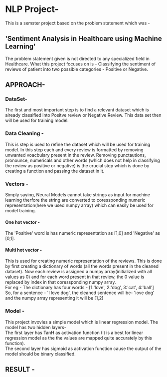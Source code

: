 # NLP Project-
This is a semster project based on the problem statement which was - 
<h2> 'Sentiment Analysis in Healthcare using Machine Learning' </h2>The problem statement given is not directed to any specialized field in Healthcare. What this project focuses on is - Classifying the sentiment of reviews of patient into two possible categories - Positive or Negative.  


## APPROACH- 
### DataSet-
The first and most important step is to find a relevant dataset which is already classified into Positve review or Negative Review. This data set then will be used for training model. 

### Data Cleaning - 
This is step is used to refine the dataset which will be used for training model. In this step each and every review is formatted by removing unwanted voacbulary present in the review. Removing punctautions, pronounce, numericals and other words (which does not help in classifying the review as positive or negative) is the crucial step which is done by creating a function and passing the dataset in it. 

### Vectors - 
Simply saying, Neural Models cannot take strings as input for machine learning therfore the string are converted to coressponding numeric representation(here we used numpy array) which can easily be used for model training. 
#### One hot vector -
The 'Positive' word is has numeric representation as [1,0] and 'Negative' as [0,1].
#### Multi hot vector - 
This is used for creating numeric representation of the reviews. This is done by first creating a dictionary of words (all the words present in the cleaned dataset). Now each review is assigned a numpy array(initialized with all values as 0) and for each word present in that review, the 0 value is replaced by index in that coressponding numpy array. <br />
For eg - The dictionary has four words - [1:'love', 2:'dog', 3:'cat', 4:'ball'] <br />
So, for a sentence - 'I love dog', the cleaned sentence will be- 'love dog' and the numpy array representing it will be [1,2]

### Model -
This project invovles a simple model which is linear regression model. The model has two hidden layers- <br />
The first layer has TanH as activation function (It is a best for linear regression model as the the values are mapped quite accurately by this function). <br />
The second layer has sigmoid as activation function cause the output of the model should be binary classified.

## RESULT - 
